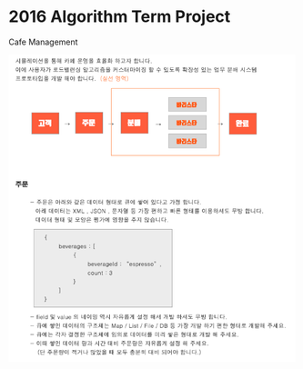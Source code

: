 # 2016 Algorithm Term Project
Cafe Management

![alt tag](https://github.com/2016algo/termproject/blob/master/CafeManagement.png)
